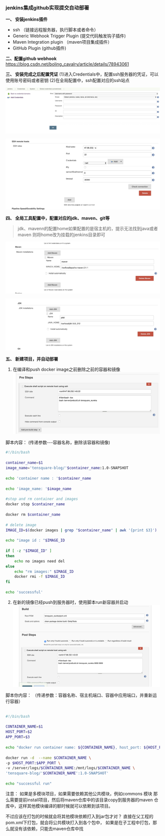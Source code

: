 ### jenkins集成github实现提交自动部署

**一、 安装jenkins插件**
 - ssh  （链接远程服务器，执行脚本或者命令）
 - Generic Webhook Trigger Plugin (提交代码触发钩子插件)
 - Maven Integration plugin （maven项目集成插件）
 - GitHub Plugin (github插件)
 
**二、配置github webhook**
https://blog.csdn.net/boling_cavalry/article/details/78943061
 
 
**三、 安装完成之后配置凭证**
 (1)进入Credentials中，配置ssh服务器的凭证，可以使用账号密码或者密钥
 (2)在全局配置中，ssh配置对应的ssh站点

 ![jenkins_credential](./md_images/jenkins_cre.jpg)
 
 ![jenkins_sshsite](./md_images/jenkins_sshsite.jpg)    
 
  

**四、 全局工具配置中，配置对应的jdk、maven、git等**

> jdk、mavenn的配置home如果配置的是宿主机的，提示无法找到java或者maven
则将home改为挂载的jenkins目录即可

![jenkins_maven](./md_images/jenkins_maven.jpg)


![jenkins_jdk](./md_images/jenkins_jdk.jpg)


**五、 新建项目，并自动部署**

 1. 在编译和push docker image之前删除之前的容器和镜像
 ![jenkins_prebuild](./md_images/jenkins_prebuild.jpg) 
 
 脚本内容：
 (传递参数---容器名称，删除该容器和镜像)
 
```bash
#!/bin/bash

container_name=$1
image_name='tensquare-blog/'$container_name:1.0-SNAPSHOT

echo 'container name : '$container_name

echo 'image_name: '$image_name

#stop and rm container and images
docker stop $container_name

docker rm $container_name

# delete image
IMAGE_ID=$(docker images | grep "$container_name" | awk '{print $3}')

echo "image id : "$IMAGE_ID

if [ -z "$IMAGE_ID" ]
then
    echo no images need del
else
    echo "rm images:" $IMAGE_ID
    docker rmi -f $IMAGE_ID
fi

echo 'successful'
```
      
  
 2. 在新的镜像已经push到服务器时，使用脚本run新容器并启动
 ![jenkins_postbuild](./md_images/jenkins_postbuild.jpg)
 
 脚本你内容：
 （传递参数：容器名称、宿主机端口、容器中应用端口，并重新运行容器）
 
```bash

#!/bin/bash

CONTAINER_NAME=$1
HOST_PORT=$2
APP_PORT=$3

echo "docker run container name: ${CONTAINER_NAME}, host_port: ${HOST_PORT}, app_port: ${APP_PORT}"

docker run -d  --name $CONTAINER_NAME \
-p $HOST_PORT:$APP_PORT \
-v /server/logs/$CONTAINER_NAME:/mnt/logs/$CONTAINER_NAME \
'tensquare-blog/'$CONTAINER_NAME':1.0-SNAPSHOT'

echo "successful run"

```


注意： 
  如果是多模块项目，如果需要依赖其他公共模块，例如commons 模块
  那么需要提前install项目，然后将maven仓库中的该目录copy到服务器的maven
  仓库中，这样其他模块编译的额时候就可以依赖到该项目。
  
  不过应该在打包的时候就会将其他模块依赖打入到jar包才对？
  直接在父工程的pom.xml下打包，就会将公共模块打入到各个包中，
  如果是在子工程中打包，那么就没有该依赖，只能去maven仓库中找
  
  